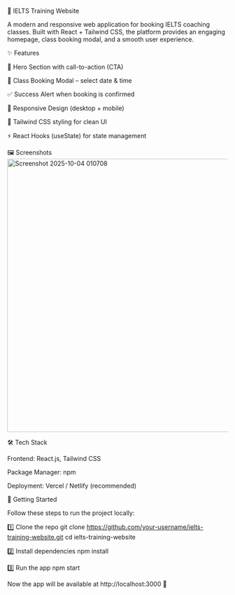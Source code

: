 📘 IELTS Training Website

A modern and responsive web application for booking IELTS coaching classes. Built with React + Tailwind CSS, the platform provides an engaging homepage, class booking modal, and a smooth user experience.

✨ Features

🎯 Hero Section with call-to-action (CTA)

📅 Class Booking Modal – select date & time

✅ Success Alert when booking is confirmed

📱 Responsive Design (desktop + mobile)

🎨 Tailwind CSS styling for clean UI

⚡ React Hooks (useState) for state management

🖼️ Screenshots
<img width="1895" height="623" alt="Screenshot 2025-10-04 010708" src="https://github.com/user-attachments/assets/58d930ba-eddf-4961-aab3-712335910e4e" />

🛠️ Tech Stack

Frontend: React.js, Tailwind CSS

Package Manager: npm

Deployment: Vercel / Netlify (recommended)

🚀 Getting Started

Follow these steps to run the project locally:

1️⃣ Clone the repo
git clone https://github.com/your-username/ielts-training-website.git
cd ielts-training-website

2️⃣ Install dependencies
npm install

3️⃣ Run the app
npm start


Now the app will be available at http://localhost:3000
 🎉
